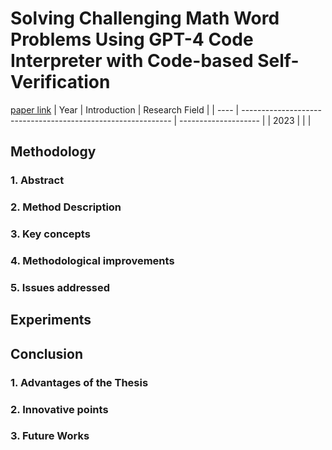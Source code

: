 # Solving Challenging Math Word Problems Using GPT-4 Code Interpreter with Code-based Self-Verification
[paper link](https://arxiv.org/pdf/2308.07921) 
| Year | Introduction                                                         | Research Field                 |
| ---- | ------------------------------------------------------------ | -------------------- |
| 2023 |          |          |

## Methodology

### 1. Abstract
  
### 2. Method Description 
  
### 3. Key concepts
  
### 4. Methodological improvements


### 5. Issues addressed 
  
## Experiments

## Conclusion

### 1. Advantages of the Thesis
  
### 2. Innovative points
  
### 3. Future Works
 
